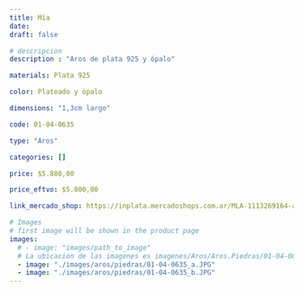 ```yaml
---
title: Mía
date: 
draft: false

# descripcion
description : "Aros de plata 925 y ópalo"

materials: Plata 925

color: Plateado y ópalo

dimensions: "1,3cm largo"

code: 01-04-0635

type: "Aros"

categories: []

price: $5.880,00

price_eftvo: $5.000,00

link_mercado_shop: https://inplata.mercadoshops.com.ar/MLA-1113269164-aros-en-plata-y-ópalo-celeste-mía-_JM

# Images
# first image will be shown in the product page
images:
  # - image: "images/path_to_image"
  # La ubicacion de las imagenes es imagenes/Aros/Aros.Piedras/01-04-0635-mia
  - image: "./images/aros/piedras/01-04-0635_a.JPG"
  - image: "./images/aros/piedras/01-04-0635_b.JPG"
---
```


